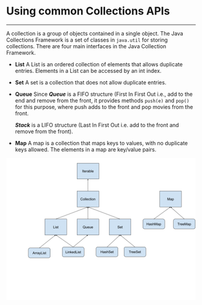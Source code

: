 # Using common Collections APIs
-------------
A collection is a group of objects contained in a single object. The Java Collections Framework is a set of classes in
`java.util` for storing collections. There are four main interfaces in the Java Collection Framework.
* **List**
   A List is an ordered collection of elements that allows duplicate entries.
   Elements in a List can be accessed by an int index.
* **Set**
  A set is a collection that does not allow duplicate entries.
* **Queue**
  Since ___Queue___ is a FIFO structure (First In First Out i.e., add to the end and remove from the front, it provides
  methods `push(e)` and `pop()` for this purpose, where push adds to the front and pop movies from the front.

  ___Stack___ is a LIFO structure (Last In First Out i.e. add to the front and remove from the front).
* **Map**
  A map is a collection that maps keys to values, with no duplicate keys allowed. The elements in a map are key/value pairs.

![alt text](https://github.com/quirozariel21/java17-OCP-study-guide/blob/main/Lectures/CH_9_Collections_and_Generics/images/COLLECTIONS.png?raw=true)



